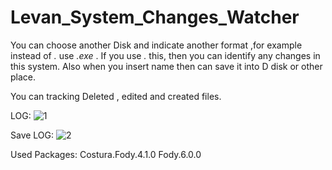 # Levan_System_Changes_Watcher

You can choose another Disk and indicate another format ,for example instead of *.* use *.exe* . If you use *.* this, then you can identify any changes in this system. Also when you insert name then can save it into D disk or other place.

You can tracking Deleted , edited and created files.

LOG: 
![1](https://user-images.githubusercontent.com/38010166/83965665-430ae580-a8c6-11ea-82b5-ac42ab72b4f8.gif)

Save LOG:
![2](https://user-images.githubusercontent.com/38010166/83965698-9ed56e80-a8c6-11ea-8309-b2901ffb16ff.gif)


Used Packages: 
Costura.Fody.4.1.0
Fody.6.0.0
